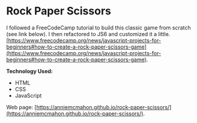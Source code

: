 # Rock Paper Scissors
I followed a FreeCodeCamp tutorial to build this classic game from scratch (see link below). I then refactored to JS6 and customized it a little.
[https://www.freecodecamp.org/news/javascript-projects-for-beginners#how-to-create-a-rock-paper-scissors-game](https://www.freecodecamp.org/news/javascript-projects-for-beginners#how-to-create-a-rock-paper-scissors-game).


**Technology Used:**
* HTML
* CSS
* JavaScript

Web page: [https://anniemcmahon.github.io/rock-paper-scissors/](https://anniemcmahon.github.io/rock-paper-scissors/).

